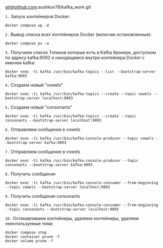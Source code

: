 git@github.com:aushkov78/kafka_work.git

`1.` Запуск контейнеров Docker:
```shell
docker compose up -d
```

`2.` Вывод списка всех контейнеров Docker (включая остановленные):
```shell
docker compose ps -a
```

`3.` Получаем список Топиков которые есть в Kafka брокере, доступном по адресу kafka:9092 и находящемся внутри контейнера Docker с именем kafka:
```shell
docker exec -ti kafka /usr/bin/kafka-topics --list --bootstrap-server kafka:9093
```

`4.` Создаем новый "vowels"
```shell
docker exec -ti kafka /usr/bin/kafka-topics --create --topic vowels --bootstrap-server localhost:9093
```
`5.` Создаем новый "consonants"
```shell
docker exec -ti kafka /usr/bin/kafka-topics --create --topic consonants --bootstrap-server localhost:9093
```

`6.` Отправляем сообщение в vowels
```shell
docker exec -ti kafka /usr/bin/kafka-console-producer --topic vowels --bootstrap-server kafka:9093
```


`7.` Отправляем сообщение в vowels
```shell
docker exec -ti kafka /usr/bin/kafka-console-producer --topic consonants --bootstrap-server kafka:9093
```

`8.` Получить сообщения
```shell
docker exec -ti kafka /usr/bin/kafka-console-consumer --from-beginning --topic vowels --bootstrap-server localhost:9093
```
`9.` Получить сообщения   consonants
```shell
docker exec -ti kafka /usr/bin/kafka-console-consumer --from-beginning --topic consonants --bootstrap-server localhost:9093
```

`10.` Останавливаем контейнеры, удаляем контейнеры, удаляем неиспользуемые тома:
```shell
docker compose stop
docker container prune -f
docker volume prune -f
```
